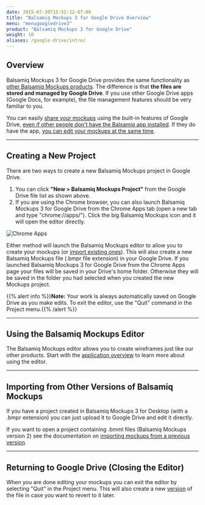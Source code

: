 ```yaml
---
date: 2015-07-30T15:52:12-07:00
title: "Balsamiq Mockups 3 for Google Drive Overview"
menu: "menugoogledrive3"
product: "Balsamiq Mockups 3 for Google Drive"
weight: 10
aliases: /google-drive/intro/
---
```


## Overview

Balsamiq Mockups 3 for Google Drive provides the same functionality as [other Balsamiq Mockups products](https://balsamiq.com/products/compare/). The difference is that **the files are stored and managed by Google Drive**. If you use other Google Drive apps (Google Docs, for example), the file management features should be very familiar to you.

You can easily [share your mockups](../drive-files/#sharing-via-google-drive) using the built-in features of Google Drive, [even if other people don't have the Balsamiq app installed](https://support.balsamiq.com/plugins/sharingwithgoogledrive/). If they do have the app, [you can edit your mockups at the same time](../collaborating/).

---

## Creating a New Project

There are two ways to create a new Balsamiq Mockups project in Google Drive.

1.  You can click **"New > Balsamiq Mockups Project"** from the Google Drive file list as shown above.
2.  If you are using the Chrome browser, you can also launch Balsamiq Mockups 3 for Google Drive from the Chrome Apps tab (open a new tab and type "chrome://apps/"). Click the big Balsamiq Mockups icon and it will open the editor directly.

![Chrome Apps](//media.balsamiq.com/img/support/docs/gdrive/userguide/chromeapps.png)

​Either method will launch the Balsamiq Mockups editor to allow you to create your mockups (or [import existing ones](#importing-from-other-versions-of-balsamiq-mockups)). This will also create a new Balsamiq Mockups file (.bmpr file extension) in your Google Drive. If you launched Balsamiq Mockups 3 for Google Drive from the Chrome Apps page your files will be saved in your Drive's home folder. Otherwise they will be saved in the folder you had selected when you created the new Mockups project.

{{% alert info %}}**Note:** Your work is always automatically saved on Google Drive as you make edits. To exit the editor, use the "Quit" command in the Project menu.{{% /alert %}}

* * *

## Using the Balsamiq Mockups Editor

The Balsamiq Mockups editor allows you to create wireframes just like our other products. Start with the [application overview](../overview/) to learn more about using the editor.

* * *

## Importing from Other Versions of Balsamiq Mockups

If you have a project created in Balsamiq Mockups 3 for Desktop (with a .bmpr extension) you can just upload it to Google Drive and edit it directly.

If you want to open a project containing .bmml files (Balsamiq Mockups version 2) see the documentation on [importing mockups from a previous version](../importing/).

* * *


## Returning to Google Drive (Closing the Editor)

When you are done editing your mockups you can exit the editor by selecting "Quit" in the Project menu. This will also create a new [version](../drive-files/#managing-versions) of the file in case you want to revert to it later.

